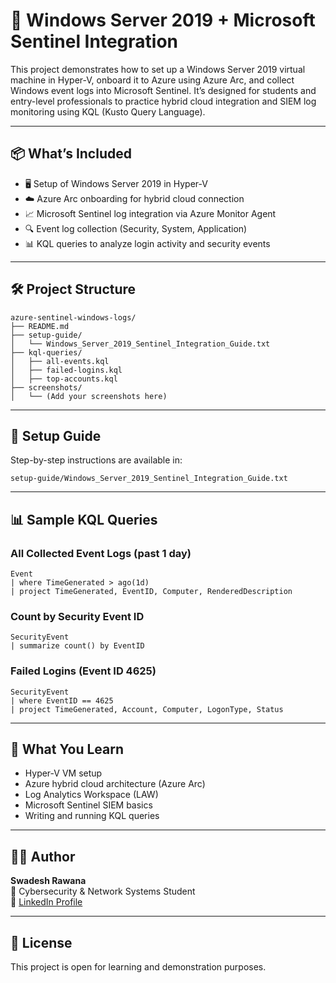 # 🔐 Windows Server 2019 + Microsoft Sentinel Integration

This project demonstrates how to set up a Windows Server 2019 virtual machine in Hyper-V, onboard it to Azure using Azure Arc, and collect Windows event logs into Microsoft Sentinel. It’s designed for students and entry-level professionals to practice hybrid cloud integration and SIEM log monitoring using KQL (Kusto Query Language).

---

## 📦 What’s Included

- 🖥 Setup of Windows Server 2019 in Hyper-V
- ☁️ Azure Arc onboarding for hybrid cloud connection
- 📈 Microsoft Sentinel log integration via Azure Monitor Agent
- 🔍 Event log collection (Security, System, Application)
- 📊 KQL queries to analyze login activity and security events

---

## 🛠 Project Structure

```
azure-sentinel-windows-logs/
├── README.md
├── setup-guide/
│   └── Windows_Server_2019_Sentinel_Integration_Guide.txt
├── kql-queries/
│   ├── all-events.kql
│   ├── failed-logins.kql
│   ├── top-accounts.kql
├── screenshots/
│   └── (Add your screenshots here)
```

---

## 📄 Setup Guide

Step-by-step instructions are available in:

```
setup-guide/Windows_Server_2019_Sentinel_Integration_Guide.txt
```

---

## 📊 Sample KQL Queries

### All Collected Event Logs (past 1 day)
```kql
Event
| where TimeGenerated > ago(1d)
| project TimeGenerated, EventID, Computer, RenderedDescription
```

### Count by Security Event ID
```kql
SecurityEvent
| summarize count() by EventID
```

### Failed Logins (Event ID 4625)
```kql
SecurityEvent
| where EventID == 4625
| project TimeGenerated, Account, Computer, LogonType, Status
```

---

## 🧠 What You Learn

- Hyper-V VM setup
- Azure hybrid cloud architecture (Azure Arc)
- Log Analytics Workspace (LAW)
- Microsoft Sentinel SIEM basics
- Writing and running KQL queries

---

## 🧑‍💻 Author

**Swadesh Rawana**  
📍 Cybersecurity & Network Systems Student  
🔗 [LinkedIn Profile](http://linkedin.com/in/swadesh-rawana-297858352)

---

## 📜 License

This project is open for learning and demonstration purposes.
